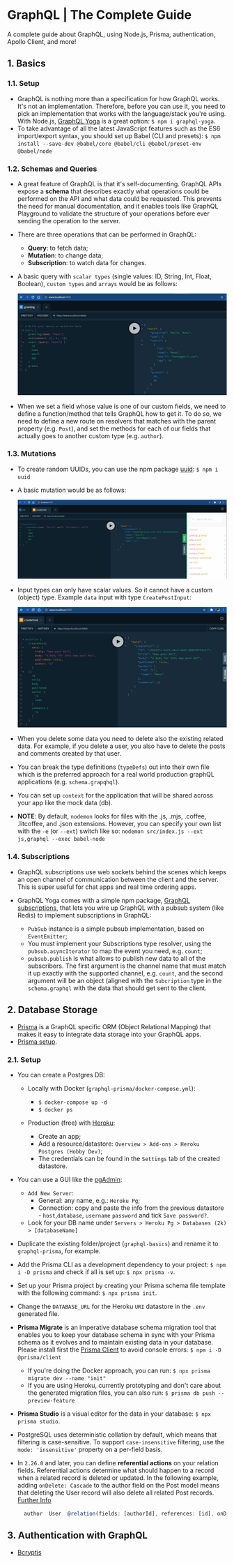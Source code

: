 # GraphQL | The Complete Guide

A complete guide about GraphQL, using Node.js, Prisma, authentication, Apollo Client, and more!

## 1. Basics

### 1.1. Setup

- GraphQL is nothing more than a specification for how GraphQL works. It's not an implementation. Therefore, before you can use it, you need to pick an implementation that works with the language/stack you're using. With Node.js, [GraphQL Yoga](https://github.com/dotansimha/graphql-yoga) is a great option: `$ npm i graphql-yoga`.
- To take advantage of all the latest JavaScript features such as the ES6 import/export syntax, you should set up Babel (CLI and presets): `$ npm install --save-dev @babel/core @babel/cli @babel/preset-env @babel/node`

### 1.2. Schemas and Queries

- A great feature of GraphQL is that it's self-documenting. GraphQL APIs expose a **schema** that describes exactly what operations could be performed on the API and what data could be requested. This prevents the need for manual documentation, and it enables tools like GraphQL Playground to validate the structure of your operations before ever sending the operation to the server.

- There are three operations that can be performed in GraphQL:

  - **Query**: to fetch data;
  - **Mutation**: to change data;
  - **Subscription**: to watch data for changes.

- A basic query with `scalar types` (single values: ID, String, Int, Float, Boolean), `custom types` and `arrays` would be as follows:

  ![graphql-yoga-example](./resources/graphql-yoga-example.png)

- When we set a field whose value is one of our custom fields, we need to define a function/method that tells GraphQL how to get it. To do so, we need to define a new route on resolvers that matches with the parent property (e.g. `Post`), and set the methods for each of our fields that actually goes to another custom type (e.g. `author`).

### 1.3. Mutations

- To create random UUIDs, you can use the npm package [uuid](https://www.npmjs.com/package/uuid): `$ npm i uuid`

- A basic mutation would be as follows:

  ![mutation-example](./resources/mutation-example.png)

- Input types can only have scalar values. So it cannot have a custom (object) type. Example `data` input with type `CreatePostInput`:

  ![input-type-example](./resources/input-type-example.png)

- When you delete some data you need to delete also the existing related data. For example, if you delete a user, you also have to delete the posts and comments created by that user.

- You can break the type definitions (`typeDefs`) out into their own file which is the preferred approach for a real world production graphQL applications (e.g. `schema.grapqhql`).

- You can set up `context` for the application that will be shared across your app like the mock data (db).

- **NOTE**: By default, `nodemon` looks for files with the .js, .mjs, .coffee, .litcoffee, and .json extensions. However, you can specify your own list with the `-e` (or `--ext`) switch like so: `nodemon src/index.js --ext js,graphql --exec babel-node`

### 1.4. Subscriptions

- GraphQL subscriptions use web sockets behind the scenes which keeps an open channel of communication between the client and the server. This is super useful for chat apps and real time ordering apps.

- GraphQL Yoga comes with a simple npm package, [GraphQL subscriptions](https://github.com/apollographql/graphql-subscriptions), that lets you wire up GraphQL with a pubsub system (like Redis) to implement subscriptions in GraphQL:

  - `PubSub` instance is a simple pubsub implementation, based on `EventEmitter`;
  - You must implement your Subscriptions type resolver, using the `pubsub.asyncIterator` to map the event you need, e.g. `count`;
  - `pubsub.publish` is what allows to publish new data to all of the subscribers. The first argument is the channel name that must match it up exactly with the supported channel, e.g. `count`, and the second argument will be an object (aligned with the `Subcription` type in the `schema.graphql` with the data that should get sent to the client.

## 2. Database Storage

- [Prisma](https://www.prisma.io/) is a GraphQL specific ORM (Object Relational Mapping) that makes it easy to integrate data storage into your GraphQL apps.
- [Prisma setup](https://www.prisma.io/docs/getting-started/setup-prisma/add-to-existing-project/relational-databases-node-postgres).

### 2.1. Setup

- You can create a Postgres DB:

  - Locally with Docker (`graphql-prisma/docker-compose.yml`):

    - `$ docker-compose up -d`
    - `$ docker ps`

  - Production (free) with [Heroku](https://dashboard.heroku.com/apps):

    - Create an app;
    - Add a resource/datastore: `Overview > Add-ons > Heroku Postgres (Hobby Dev)`;
    - The credentials can be found in the `Settings` tab of the created datastore.

- You can use a GUI like the [pgAdmin](https://www.postgresql.org/ftp/pgadmin/pgadmin4/v5.7/windows/):

  - `Add New Server`:
    - General: any name, e.g.: `Heroku Pg`;
    - Connection: copy and paste the info from the previous datastore - `host`,`database`, `username` `password` and tick `Save password?`.
  - Look for your DB name under `Servers > Heroku Pg > Databases (2k) > [databaseName]`

- Duplicate the existing folder/project (`graphql-basics`) and rename it to `graphql-prisma`, for example.

- Add the Prisma CLI as a development dependency to your project: `$ npm i -D prisma` and check if all is set up: `$ npx prisma -v`.

- Set up your Prisma project by creating your Prisma schema file template with the following command: `$ npx prisma init`.

- Change the `DATABASE_URL` for the Heroku `URI` datastore in the `.env` generated file.

- **Prisma Migrate** is an imperative database schema migration tool that enables you to keep your database schema in sync with your Prisma schema as it evolves and to maintain existing data in your database. Please install first the [Prisma Client](https://www.prisma.io/docs/reference/api-reference/prisma-client-reference) to avoid console errors: `$ npm i -D @prisma/client`

  - If you're doing the Docker approach, you can run: `$ npx prisma migrate dev --name "init"`
  - If you are using Heroku, currently prototyping and don't care about the generated migration files, you can also run: `$ prisma db push --preview-feature`

- **Prisma Studio** is a visual editor for the data in your database: `$ npx prisma studio`.

- PostgreSQL uses deterministic collation by default, which means that filtering is case-sensitive. To support `case-insensitive` filtering, use the `mode: 'insensitive'` property on a per-field basis.

- In `2.26.0` and later, you can define **referential actions** on your relation fields. Referential actions determine what should happen to a record when a related record is deleted or updated. In the following example, adding `onDelete: Cascade` to the author field on the Post model means that deleting the User record will also delete all related Post records. [Further Info](https://www.prisma.io/docs/concepts/components/prisma-schema/relations/referential-actions)

  ```js
    author  User  @relation(fields: [authorId], references: [id], onDelete: Cascade, onUpdate: Cascade)
  ```

## 3. Authentication with GraphQL

- [Bcryptjs](https://www.npmjs.com/package/bcryptjs)
